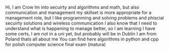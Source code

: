 Hi, I am Crow
Im into secuirty and algorithms and math, but also communication and management
my skillset is more appropriate for a management role, but I like programming and solving problems and phiscial secuirty solutions and wireless communication
I also know that I need to understand what is happening to manage better, so I am learning
I have some certs, I am not in a uni yet, but probably will be in Dublin
I am from Poland
thats all about me
You can find here algorithms in python and cpp for polish computer science final exam (matura)
